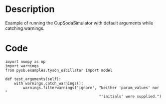 # Description
Example of running the CupSodaSimulator with default arguments while catching warnings.

# Code
```
import numpy as np
import warnings
from pysb.examples.tyson_oscillator import model

def test_arguments(self):
    with warnings.catch_warnings():
        warnings.filterwarnings('ignore', "Neither 'param_values' nor "
                                          "'initials' were supplied.")

```

